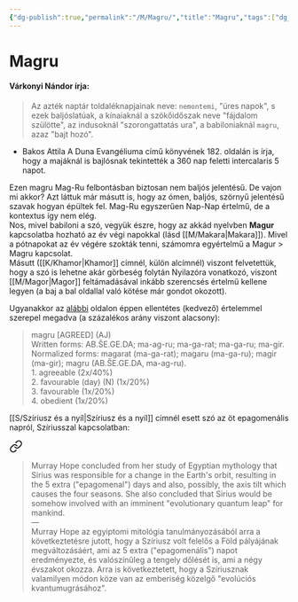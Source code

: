 ```yaml
---
{"dg-publish":true,"permalink":"/M/Magru/","title":"Magru","tags":["dg_uploaded","containstransclusions"],"created":"2023-10-29T07:02","updated":"2023-11-08T04:03"}
---
```



# Magru

#### Várkonyi Nándor írja:

> Az azték naptár toldaléknapjainak neve: `nemontemi`, "üres napok", s ezek baljóslatúak, a kínaiaknál a szökőidőszak neve "fájdalom szülötte", az indusoknál "szorongattatás ura", a babiloniaknál `magru`, azaz "bajt hozó".  
- Bakos Attila A Duna Evangéliuma című könyvének 182. oldalán is írja, hogy a majáknál is bajlósnak tekintették a 360 nap feletti intercalaris 5 napot.  

Ezen magru Mag-Ru felbontásban biztosan nem baljós jelentésű. De vajon mi akkor? Azt láttuk már másutt is, hogy az ómen, baljós, szörnyű jelentésű szavak hogyan épültek fel. Mag-Ru egyszerűen Nap-Nap értelmű, de a kontextus így nem elég.  
Nos, mivel babiloni a szó, vegyük észre, hogy az akkád nyelvben **Magur** kapcsolatba hozható az év végi napokkal (lásd [[M/Makara\|Makara]]). Mivel a pótnapokat az év végére szokták tenni, számomra egyértelmű a Magur > Magru kapcsolat.  
Másutt ([[K/Khamor\|Khamor]] címnél, külön alcímnél) viszont felvetettük, hogy a szó is lehetne akár görbeség folytán Nyilazóra vonatkozó, viszont [[M/Magor\|Magor]] feltámadásával inkább szerencsés értelmű kellene legyen (a baj a bal oldallal való kötése már gondot okozott).  

Ugyanakkor az [alábbi](http://oracc.museum.upenn.edu/saao/cbd/akk-x-neoass/M.html) oldalon éppen ellentétes (kedvező) értelemmel szerepel megadva (a százalékos arány viszont alacsony):  
> magru \[AGREED\] (AJ)  
> Written forms: AB.ŠE.GE.DA; ma-ag-ru; ma-ga-rat; ma-ga-ru; ma-gir.  
> Normalized forms: magarat (ma-ga-rat); magaru (ma-ga-ru); magir (ma-gir); magru (AB.ŠE.GE.DA, ma-ag-ru).  
> 1\. agreeable (2x/40%)  
> 2\. favourable (day) (N) (1x/20%)  
> 3\. favourable (1x/20%)  
> 4\. obedient (1x/20%)

[[S/Szíriusz és a nyíl\|Szíriusz és a nyíl]] címnél esett szó az öt epagomenális napról, Szíriusszal kapcsolatban:  

<div class="transclusion internal-embed is-loaded"><a class="markdown-embed-link" href="/s/sziriusz-es-a-nyil/#lbseo8" aria-label="Open link"><svg xmlns="http://www.w3.org/2000/svg" width="24" height="24" viewBox="0 0 24 24" fill="none" stroke="currentColor" stroke-width="2" stroke-linecap="round" stroke-linejoin="round" class="svg-icon lucide-link"><path d="M10 13a5 5 0 0 0 7.54.54l3-3a5 5 0 0 0-7.07-7.07l-1.72 1.71"></path><path d="M14 11a5 5 0 0 0-7.54-.54l-3 3a5 5 0 0 0 7.07 7.07l1.71-1.71"></path></svg></a><div class="markdown-embed">



> Murray Hope concluded from her study of Egyptian mythology that Sirius was responsible for a change in the Earth's orbit, resulting in the 5 extra ("epagomenal") days and also, possibly, the axis tilt which causes the four seasons. She also concluded that Sirius would be somehow involved with an imminent "evolutionary quantum leap" for mankind.  
> —  
> Murray Hope az egyiptomi mitológia tanulmányozásából arra a következtetésre jutott, hogy a Szíriusz volt felelős a Föld pályájának megváltozásáért, ami az 5 extra ("epagomenális") napot eredményezte, és valószínűleg a tengely dőlését is, ami a négy évszakot okozza. Arra is következtetett, hogy a Szíriusznak valamilyen módon köze van az emberiség közelgő "evolúciós kvantumugrásához".  


</div></div>
  